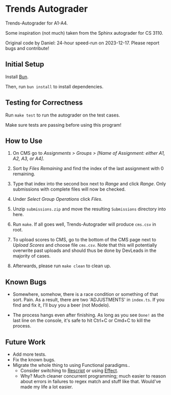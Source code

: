 # Trends Autograder

Trends-Autograder for A1-A4.

Some inspiration (not much) taken from the Sphinx autograder for CS 3110.

Original code by Daniel: 24-hour speed-run on 2023-12-17. Please report bugs and contribute!

## Initial Setup

Install [Bun](https://bun.sh/).

Then, run `bun install` to install dependencies.

## Testing for Correctness

Run `make test` to run the autograder on the test cases.

Make sure tests are passing before using this program!

## How to Use

1. On CMS go to _Assignments > Groups > [Name of Assignment: either A1, A2, A3, or A4]_.

2. Sort by _Files Remaining_ and find the index of the last assignment with 0 remaining.

3. Type that index into the second box next to _Range_ and click _Range_. Only submissions with complete files will now be checked.

4. Under _Select Group Operations_ click _Files_.

5. Unzip `submissions.zip` and move the resulting `Submissions` directory into here.

6. Run `make`. If all goes well, Trends-Autograder will produce `cms.csv` in root.

7. To upload scores to CMS, go to the bottom of the CMS page next to _Upload Scores_ and choose file `cms.csv`. Note that this will potentially overwrite past uploads and should thus be done by DevLeads in the majority of cases.

8. Afterwards, please run `make clean` to clean up.

## Known Bugs

-   Somewhere, somehow, there is a race condition or something of that sort. Pain. As a result, there are two 'ADJUSTMENTS' in `index.ts`. If you find and fix it, I'll buy you a beer (not Modelo).

-   The process hangs even after finishing. As long as you see `Done!` as the last line on the console, it's safe to hit Ctrl+C or Cmd+C to kill the process.

## Future Work

-   Add more tests.
-   Fix the known bugs.
-   Migrate the whole thing to using Functional paradigms..
    -   Consider switching to [Rescript](https://rescript-lang.org/) or using [Effect](https://effect.website/).
    -   Why? Much cleaner concurrent programming; much easier to reason about errors in failures to regex match and stuff like that. Would've made my life a lot easier.
